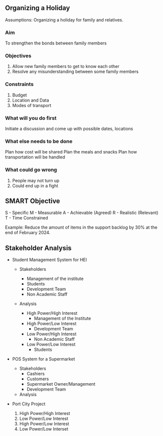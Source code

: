 ## Organizing a Holiday

Assumptions:
Organizing a holiday for family and relatives.

### Aim
To strengthen the bonds between family members

### Objectives
1. Allow new family members to get to know each other
2. Resolve any misunderstanding between some family members

### Constraints
1. Budget
2. Location and Data
3. Modes of transport

### What will you do first
Initiate a discussion and come up with possible dates, locations

### What else needs to be done
Plan how cost will be shared
Plan the meals and snacks
Plan how transportation will be handled

### What could go wrong
1. People may not turn up
2. Could end up in a fight


## SMART Objective

S - Specific
M - Measurable
A - Achievable (Agreed)
R - Realistic (Relevant)
T - Time Constrained

Example:
Reduce the amount of items in the support backlog by 30% at the end of February 2024.

## Stakeholder Analysis

* Student Management System for HEI
  
    * Stakeholders
        * Management of the institute
        * Students
        * Development Team
        * Non Academic Staff
          
    * Analysis
        * High Power/High Interest
            * Management of the Institute
        * High Power/Low Interest
            * Development Team
        * Low Power/High Interest
            * Non Academic Staff
        * Low Power/Low Interest
            * Students
    
* POS System for a Supermarket
    * Stakeholders
        * Cashiers
        * Customers
        * Supermarket Owner/Management
        * Development Team
    * Analysis
      
* Port City Project
       
    1. High Power/High Interest
    2. Low Power/Low Interest
    3. High Power/Low Interest
    4. Low Power/Low Interset